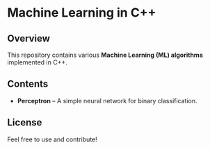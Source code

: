 # Machine Learning in C++

## Overview
This repository contains various **Machine Learning (ML) algorithms** implemented in C++.

## Contents
- **Perceptron** – A simple neural network for binary classification.

## License
Feel free to use and contribute!


